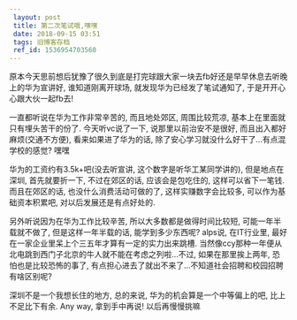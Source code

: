 ```yaml
---
 layout: post
 title: 第二次笔试哦,嘿嘿
 date: 2018-09-15 03:51
 tags: 旧博客存档
 ref_id: 1536954703560
---
```

原本今天思前想后犹豫了很久到底是打完球跟大家一块去fb好还是早早休息去听晚上的华为宣讲好, 谁知道刚离开球场, 就发现华为已经发了笔试通知了,
于是开开心心跟大伙一起fb去!



一直都听说在华为工作非常辛苦的, 而且地处郊区, 周围比较荒凉, 基本上在里面就只有埋头苦干的份了. 今天听vc说了一下, 说那里以前治安不是很好,
而且出入都好麻烦(交通不方便), 看来如果进了华为的话, 除了安心学习就没什么好干了...有点混学校的感觉? 嘿嘿



华为的工资约有3.5k+吧(没去听宣讲, 这个数字是听华工某同学讲的), 但是地点在深圳, 首先就要折一下, 不过在郊区的话, 应该会是包吃住的,
这样可以省下一笔钱. 而且在郊区的话, 也没什么消费活动可做的了, 这样实赚数字会比较多, 可以作为基础资本积累吧, 对以后发展还是有点好处的.



另外听说因为在华为工作比较辛苦, 所以大多数都是做得时间比较短, 可能一年半载就不做了, 但是这样一年半载的话, 能学到多少东西呢? alps说,
在IT行业里, 最好在一家企业里呆上个三五年才算有一定的实力出来跳槽. 当然像ccy那种一年便从北电跳到西门子北京的牛人就不能在考虑之列啦...不过,
如果在那里挨上两年, 恐怕也是比较恐怖的事了, 有点担心进去了就出不来了...不知道社会招聘和校园招聘有啥区别呢?



深圳不是一个我想长住的地方, 总的来说, 华为的机会算是一个中等偏上的吧, 比上不足比下有余. Any way, 拿到手中再说! 以后再慢慢挑嘛

